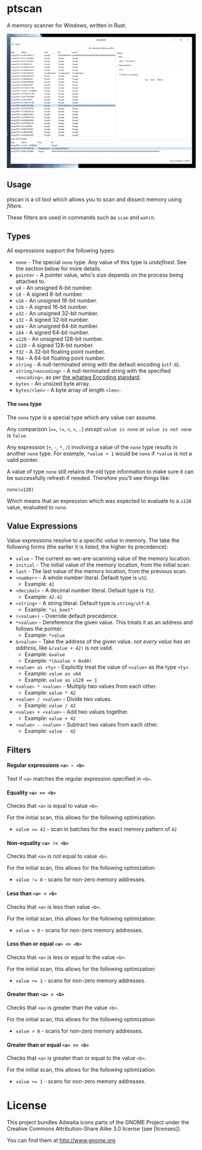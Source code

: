 # ptscan

A memory scanner for Windows, written in Rust.

![Main Window](https://raw.githubusercontent.com/udoprog/ptscan/main/gfx/main_window.png)

## Usage

ptscan is a cli tool which allows you to scan and dissect memory using _filters_.

These filters are used in commands such as `scan` and `watch`.

## Types

All expressions support the following types:

* `none` - The special `none` type. Any value of this type is _undefined_. See the section below for more details.
* `pointer` -  A pointer value, who's size depends on the process being attached to.
* `u8` - An unsigned 8-bit number.
* `i8` - A signed 8-bit number.
* `u16` - An unsigned 16-bit number.
* `i16` - A signed 16-bit number.
* `u32` - An unsigned 32-bit number.
* `i32` - A signed 32-bit number.
* `u64` - An unsigned 64-bit number.
* `i64` - A signed 64-bit number.
* `u128` - An unsigned 128-bit number.
* `i128` - A signed 128-bit number.
* `f32` - A 32-bit floating point number.
* `f64` - A 64-bit floating point number.
* `string` - A null-terminated string with the default encoding (`utf-8`).
* `string/<encoding>` - A null-terminated string with the specified `<encoding>`, as per [the whatwg Encoding standard](https://encoding.spec.whatwg.org/#names-and-labels).
* `bytes` - An unsized byte array.
* `bytes/<len>` - A byte array of length `<len>`.

#### The `none` type

The `none` type is a special type which any value can assume.

Any comparison (`==`, `!=`, `<`, `>`, ..) _except_ `value is none` or `value is not none` is `false`.

Any expression (`+`, `-`, `*`, `/`) involving a value of the `none` type results in another `none` type.
For example, `*value + 1` would be `none` if `*value` is not a valid pointer.

A value of type `none` still retains the old type information to make sure it can be successfully refresh if needed.
Therefore you'll see things like:

```
none(u128)
```

Which means that an expression which was expected to evaluate to a `u128` value, evaluated to `none`.

## Value Expressions

Value expressions resolve to a specific _value_ in memory.
The take the following forms (the earlier it is listed, the higher its precedence):

* `value` - The current as-we-are-scanning value of the memory location.
* `initial` - The initial value of the memory location, from the initial scan.
* `last` - The last value of the memory location, from the previous scan.
* `<number>` - A whole number literal. Default type is `u32`.
  * Example: `42`
* `<decimal>` - A decimal number literal. Default type is `f32`.
  * Example: `42.42`
* `<string>` - A string literal. Default type is `string/utf-8`.
  * Example: `"ui_boot"`
* `(<value>)` - Override default precedence.
* `*<value>` - Dereference the given value. This treats it as an address and follows the pointer.
  * Example: `*value`
* `&<value>` - Take the address of the given value. _not every value has an address_, like `&(value + 42)` is not valid.
  * Example: `&value`
  * Example: `*(&value + 0x40)`
* `<value> as <ty>` - Explicitly treat the value of `<value>` as the type `<ty>`.
  * Example: `value as u64`
  * Example: `value as u128 == 1`
* `<value> * <value>` - Multiply two values from each other.
  * Example: `value * 42`
* `<value> / <value>` - Divide two values.
  * Example: `value / 42`
* `<value> + <value>` - Add two values together.
  * Example: `value + 42`
* `<value> - <value>` - Subtract two values from each other.
  * Example: `value - 42`

## Filters

#### Regular expressions `<a> ~ <b>`

Test if `<a>` matches the regular expression specified in `<b>`.

#### Equality `<a> == <b>`

Checks that `<a>` is equal to value `<b>`.

For the initial scan, this allows for the following optimization:
* `value == 42` - scan in batches for the exact memory pattern of `42`

#### Non-equality `<a> != <b>`

Checks that `<a>` is _not_ equal to value `<b>`.

For the initial scan, this allows for the following optimization:
* `value != 0` - scans for non-zero memory addresses.

#### Less than `<a> < <b>`

Checks that `<a>` is less than value `<b>`.

For the initial scan, this allows for the following optimization:
* `value < 0` - scans for non-zero memory addresses.

#### Less than or equal `<a> <= <b>`

Checks that `<a>` is less or equal to the value `<b>`.

For the initial scan, this allows for the following optimization:
* `value <= 1` - scans for non-zero memory addresses.

#### Greater than `<a> > <b>`

Checks that `<a>` is greater than the value `<b>`.

For the initial scan, this allows for the following optimization:
* `value > 0` - scans for non-zero memory addresses.

#### Greater than or equal `<a> >= <b>`

Checks that `<a>` is greater than or equal to the value `<b>`.

For the initial scan, this allows for the following optimization:
* `value >= 1` - scans for non-zero memory addresses.

# License

This project bundles Adwaita icons parts of the GNOME Project under the Creative
Commons Attribution-Share Alike 3.0 license (see [licenses]).

You can find them at http://www.gnome.org
